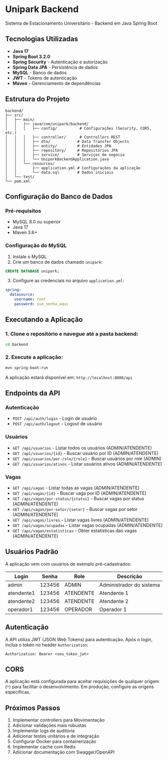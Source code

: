 # Unipark Backend

Sistema de Estacionamento Universitário - Backend em Java Spring Boot

## Tecnologias Utilizadas

- **Java 17**
- **Spring Boot 3.2.0**
- **Spring Security** - Autenticação e autorização
- **Spring Data JPA** - Persistência de dados
- **MySQL** - Banco de dados
- **JWT** - Tokens de autenticação
- **Maven** - Gerenciamento de dependências

## Estrutura do Projeto

```
backend/
├── src/
│   ├── main/
│   │   ├── java/com/unipark/backend/
│   │   │   ├── config/          # Configurações (Security, CORS, etc.)
│   │   │   ├── controller/      # Controllers REST
│   │   │   ├── dto/            # Data Transfer Objects
│   │   │   ├── entity/         # Entidades JPA
│   │   │   ├── repository/     # Repositórios JPA
│   │   │   ├── service/        # Serviços de negócio
│   │   │   └── UniparkBackendApplication.java
│   │   └── resources/
│   │       ├── application.yml # Configurações da aplicação
│   │       └── data.sql        # Dados iniciais
│   └── test/
└── pom.xml
```

## Configuração do Banco de Dados

### Pré-requisitos
- MySQL 8.0 ou superior
- Java 17
- Maven 3.6+

### Configuração do MySQL

1. Instale o MySQL
2. Crie um banco de dados chamado `unipark`:
```sql
CREATE DATABASE unipark;
```

3. Configure as credenciais no arquivo `application.yml`:
```yaml
spring:
  datasource:
    username: root
    password: sua_senha_aqui
```

## Executando a Aplicação

### 1. Clone o repositório e navegue até a pasta backend:
```bash
cd backend
```

### 2. Execute a aplicação:
```bash
mvn spring-boot:run
```

A aplicação estará disponível em: `http://localhost:8080/api`

## Endpoints da API

### Autenticação
- `POST /api/auth/login` - Login de usuário
- `POST /api/auth/logout` - Logout de usuário

### Usuários
- `GET /api/usuarios` - Listar todos os usuários (ADMIN/ATENDENTE)
- `GET /api/usuarios/{id}` - Buscar usuário por ID (ADMIN/ATENDENTE)
- `GET /api/usuarios/por-role/{role}` - Buscar usuários por role (ADMIN)
- `GET /api/usuarios/ativos` - Listar usuários ativos (ADMIN/ATENDENTE)

### Vagas
- `GET /api/vagas` - Listar todas as vagas (ADMIN/ATENDENTE)
- `GET /api/vagas/{id}` - Buscar vaga por ID (ADMIN/ATENDENTE)
- `GET /api/vagas/por-status/{status}` - Buscar vagas por status (ADMIN/ATENDENTE)
- `GET /api/vagas/por-setor/{setor}` - Buscar vagas por setor (ADMIN/ATENDENTE)
- `GET /api/vagas/livres` - Listar vagas livres (ADMIN/ATENDENTE)
- `GET /api/vagas/ocupadas` - Listar vagas ocupadas (ADMIN/ATENDENTE)
- `GET /api/vagas/estatisticas` - Obter estatísticas das vagas (ADMIN/ATENDENTE)

## Usuários Padrão

A aplicação vem com usuários de exemplo pré-cadastrados:

| Login | Senha | Role | Descrição |
|-------|-------|------|-----------|
| admin | 123456 | ADMIN | Administrador do sistema |
| atendente1 | 123456 | ATENDENTE | Atendente 1 |
| atendente2 | 123456 | ATENDENTE | Atendente 2 |
| operador1 | 123456 | OPERADOR | Operador 1 |

## Autenticação

A API utiliza JWT (JSON Web Tokens) para autenticação. Após o login, inclua o token no header `Authorization`:

```
Authorization: Bearer <seu_token_jwt>
```

## CORS

A aplicação está configurada para aceitar requisições de qualquer origem (`*`) para facilitar o desenvolvimento. Em produção, configure as origens específicas.

## Próximos Passos

1. Implementar controllers para Movimentação
2. Adicionar validações mais robustas
3. Implementar logs de auditoria
4. Adicionar testes unitários e de integração
5. Configurar Docker para containerização
6. Implementar cache com Redis
7. Adicionar documentação com Swagger/OpenAPI